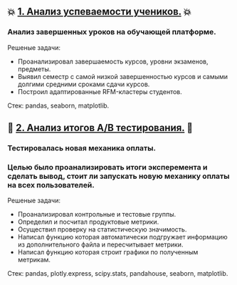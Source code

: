 ## :boom: [1. Анализ успеваемости учеников.](https://github.com/TagSunshine/karpov.courses-projects/blob/e072cb0e712547a2dd5cf012e8ebcdc0584a7b19/%D0%90%D0%BD%D0%B0%D0%BB%D0%B8%D0%B7%20%D1%83%D1%81%D0%BF%D0%B5%D0%B2%D0%B0%D0%B5%D0%BC%D0%BE%D1%81%D1%82%D0%B8%20%D1%83%D1%87%D0%B5%D0%BD%D0%B8%D0%BA%D0%BE%D0%B2./%D0%90%D0%BD%D0%B0%D0%BB%D0%B8%D0%B7%20%D1%83%D1%81%D0%BF%D0%B5%D0%B2%D0%B0%D0%B5%D0%BC%D0%BE%D1%81%D1%82%D0%B8%20%D1%83%D1%87%D0%B5%D0%BD%D0%B8%D0%BA%D0%BE%D0%B2.ipynb) :boom:
###   Анализ завершенных уроков на обучающей платформе.  
   Решеные задачи:  
   - Проанализировал завершаемость курсов, уровни экзаменов, предметы.
   - Выявил семестр с самой низкой завершенностью курсов и самыми долгими средними сроками сдачи курсов.
   - Построил адаптированные RFM-кластеры студентов.

Стек: pandas, seaborn, matplotlib.

     
## :dizzy: [2. Анализ итогов A/B тестирования.](https://github.com/TagSunshine/karpov.courses-projects/blob/e072cb0e712547a2dd5cf012e8ebcdc0584a7b19/%D0%90%D0%BD%D0%B0%D0%BB%D0%B8%D0%B7%20%D0%B8%D1%82%D0%BE%D0%B3%D0%BE%D0%B2%20%D1%8D%D0%BA%D1%81%D0%BF%D0%B5%D1%80%D0%B8%D0%BC%D0%B5%D0%BD%D1%82%D0%B0/%D0%90%D0%BD%D0%B0%D0%BB%D0%B8%D0%B7%20%D0%B8%D1%82%D0%BE%D0%B3%D0%BE%D0%B2%20%D1%8D%D0%BA%D1%81%D0%BF%D0%B5%D1%80%D0%B8%D0%BC%D0%B5%D0%BD%D1%82%D0%B0.ipynb) :dizzy: 
###   Тестировалась новая механика оплаты. 
###   Целью было проанализировать итоги эксперемента и сделать вывод, стоит ли запускать новую механику оплаты на всех пользователей.  
   Решеные задачи:
   - Проанализировал контрольные и тестовые группы.
   - Определил и посчитал продуктовые метрики.
   - Осуществил проверку на статистическую значимость.
   - Написал функцию которая автоматически подгружает информацию из дополнительного файла и пересчитывает метрики.
   - Написал функцию которая строит графики по полученным метрикам.

Стек: pandas, plotly.express, scipy.stats, pandahouse, seaborn, matplotlib.
   
